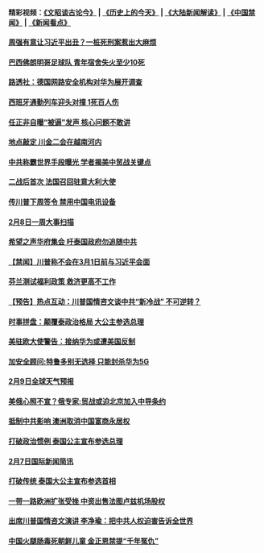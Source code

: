 #### 精彩视频：[《文昭谈古论今》](http://45.32.25.56/wenzhao) | [《历史上的今天》](http://45.32.25.56/today-in-history) | [《大陆新闻解读》](http://45.32.25.56/ntdtv-comedy) | [《中国禁闻》](http://45.32.25.56/ntdtv-news) | [《新闻看点》](http://45.32.25.56/news-insight) 

 #### [周强有意让习近平出丑？一桩死刑案惹出大麻烦](../pages/prog202/a102508048.md?t=02090931?t=02090659) 

#### [巴西佛朗明哥足球队 青年宿舍失火至少10死](../pages/prog202/a102508000.md?t=02090931?t=02090659) 


#### [路透社：德国网路安全机构对华为展开调查](../pages/prog202/a102507973.md?t=02090931?t=02090659) 

#### [西班牙通勤列车迎头对撞 1死百人伤](../pages/prog202/a102507952.md?t=02090931?t=02090659) 

#### [任正非自曝“被逼”发声  核心问题不敢讲](../pages/prog202/a102507948.md?t=02090931?t=02090659) 

#### [地点敲定 川金二会在越南河内](../pages/prog202/a102507941.md?t=02090931?t=02090659) 

#### [中共称霸世界手段曝光 学者揭美中贸战关键点](../pages/prog202/a102507914.md?t=02090931?t=02090659) 

#### [二战后首次 法国召回驻意大利大使](../pages/prog202/a102507685.md?t=02090931?t=02090659) 

#### [传川普下周签令 禁用中国电讯设备](../pages/prog202/a102507868.md?t=02090931?t=02090659) 


#### [2月8日一周大事扫描](../pages/prog202/a102507753.md?t=02090931?t=02090659) 

#### [希望之声华府集会 吁泰国政府勿追随中共](../pages/prog202/a102507639.md?t=02090931?t=02090659) 

#### [【禁闻】川普称不会在3月1日前与习近平会面](../pages/prog202/a102507745.md?t=02090931?t=02090659) 

#### [芬兰测试福利政策 救济更高不工作](../pages/prog202/a102507723.md?t=02090931?t=02090659) 

#### [【预告】热点互动：川普国情咨文谈中共“新冷战” 不可逆转？](../pages/prog202/a102507641.md?t=02090931?t=02090659) 

#### [时事拼盘：颠覆泰政治格局 大公主参选总理](../pages/prog202/a102507679.md?t=02090931?t=02090659) 

#### [美驻欧大使警告：接纳华为或遭美国反制](../pages/prog202/a102507643.md?t=02090931?t=02090659) 

#### [加安全顾问:特鲁多别无选择 只能封杀华为5G](../pages/prog202/a102507620.md?t=02090931?t=02090659) 


#### [2月9日全球天气预报](../pages/prog202/a102507635.md?t=02090931?t=02090659) 

#### [美俄心照不宣？俄专家:贸战或迫北京加入中导条约](../pages/prog202/a102507576.md?t=02090931?t=02090659) 

#### [抵制中共影响 澳洲取消中国富商永居权](../pages/prog202/a102507558.md?t=02090931?t=02090659) 

#### [打破政治惯例 泰国公主宣布参选总理](../pages/prog202/a102507529.md?t=02090931?t=02090659) 


#### [2月7日国际新闻简讯](../pages/prog202/a102507434.md?t=02090931?t=02090659) 

#### [打破传统 泰国大公主宣布参选首相](../pages/prog202/a102507308.md?t=02090931?t=02090659) 

#### [一带一路欧洲扩张受挫 中资出售法图卢兹机场股权](../pages/prog202/a102507304.md?t=02090931?t=02090659) 

#### [出席川普国情咨文演讲 李净瑜：把中共人权迫害告诉全世界](../pages/prog202/a102507281.md?t=02090931?t=02090659) 

#### [中国火腿肠毒死朝鲜儿童 金正恩禁提“千年冤仇”](../pages/prog202/a102507243.md?t=02090931?t=02090659) 

